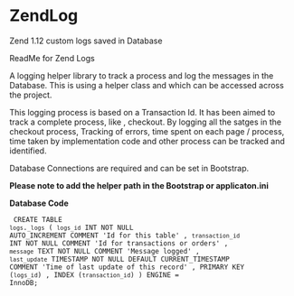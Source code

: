 # ZendLog
Zend 1.12 custom logs saved in Database

ReadMe for Zend Logs

A logging helper library to track a process and log the messages in the Database. This is using a helper class and which can be accessed across the project.

This logging process is based on a Transaction Id. It has been aimed to track a complete process, like , checkout. 
By logging all the satges in the checkout process, Tracking of errors, time spent on each page / process, time taken by 
implementation code and other process can be tracked and identified.

Database Connections are required and can be set in Bootstrap.
<b><p> Please note to add the helper path in the Bootstrap or applicaton.ini <p></b>


<b><p> Database Code </p></b>
<code>
CREATE TABLE `logs`.`_logs` 
( `logs_id` INT NOT NULL AUTO_INCREMENT COMMENT 'Id for this table' , 
    `transaction_id` INT NOT NULL COMMENT 'Id for transactions or orders' ,
    `message` TEXT NOT NULL COMMENT 'Message logged' , 
    `last_update` TIMESTAMP NOT NULL DEFAULT CURRENT_TIMESTAMP COMMENT 'Time of last update of this record' ,
     PRIMARY KEY (`logs_id`) , INDEX (`transaction_id`) ) ENGINE = InnoDB;
</code>
